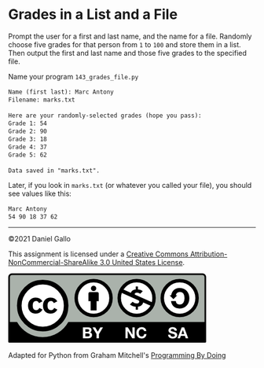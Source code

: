 # Grades in a List and a File

Prompt the user for a first and last name, and the name for a file. Randomly choose five grades for that person from `1` to `100` and store them in a list. Then output the first and last name and those five grades to the specified file.

Name your program `143_grades_file.py`

```
Name (first last): Marc Antony
Filename: marks.txt

Here are your randomly-selected grades (hope you pass):
Grade 1: 54
Grade 2: 90
Grade 3: 18
Grade 4: 37
Grade 5: 62

Data saved in "marks.txt".

```

Later, if you look in `marks.txt` (or whatever you called your file), you should see values like this:

```
Marc Antony
54 90 18 37 62
```

---


©2021 Daniel Gallo


This assignment is licensed under a
[Creative Commons Attribution-NonCommercial-ShareAlike 3.0 United States License](https://creativecommons.org/licenses/by-nc-sa/3.0/us/deed.en_US).  

![Creative Commons License](images/by-nc-sa.png)


Adapted for Python from Graham Mitchell's [Programming By Doing](https://programmingbydoing.com/)